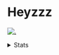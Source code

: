 # Heyzzz  

[![.](https://skillicons.dev/icons?i=js,java)](https://skillicons.dev)  

<details>
<summary>Stats</summary
<!--START_SECTION:waka-->

```txt
TypeScript   1 hr 12 mins    ███████████████▒░░░░░░░░░   61.64 %
CSS          45 mins         █████████▓░░░░░░░░░░░░░░░   38.19 %
Python       0 secs          ░░░░░░░░░░░░░░░░░░░░░░░░░   00.17 %
```

<!--END_SECTION:waka-->
</details>
